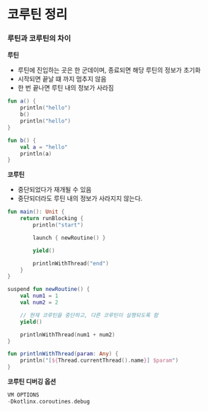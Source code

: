 # 코루틴 정리

### 루틴과 코루틴의 차이

**루틴**

- 루틴에 진입하는 곳은 한 군데이며, 종료되면 해당 루틴의 정보가 초기화
- 시작되면 끝날 떄 까지 멈추지 않음
- 한 번 끝나면 루틴 내의 정보가 사라짐

```kotlin
fun a() {
    println("hello")
    b()
    println("hello")
}

fun b() {
    val a = "hello"
    println(a)
}
```

**코루틴**

- 중단되었다가 재개될 수 있음
- 중단되더라도 루틴 내의 정보가 사라지지 않는다.

```kotlin
fun main(): Unit {
    return runBlocking {
        println("start")

        launch { newRoutine() }

        yield()

        printlnWithThread("end")
    }
}

suspend fun newRoutine() {
    val num1 = 1
    val num2 = 2

    // 현재 코루틴을 중단하고, 다른 코루틴이 실행되도록 함
    yield()

    printlnWithThread(num1 + num2)
}

fun printlnWithThread(param: Any) {
    println("[${Thread.currentThread().name}] $param")
}
```

**코루틴 디버깅 옵션**
```kotlin
VM OPTIONS
-Dkotlinx.coroutines.debug
```
